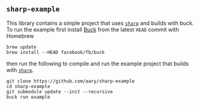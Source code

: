 `sharp-example`
---------------

This library contains a simple project that uses
[`sharp`](https://github.com/aary/sharp) and builds with buck.  To run the
example first install [Buck](https://github.com/facebook/buck) from the latest
`HEAD` commit with Homebrew

``` shell
brew update
brew install --HEAD facebook/fb/buck
```

then run the following to compile and run the example project that builds with 
[`sharp`](https://github.com/aary/sharp). 

```
git clone https://github.com/aary/sharp-example
cd sharp-example
git submodule update --init --recursive
buck run example
```
